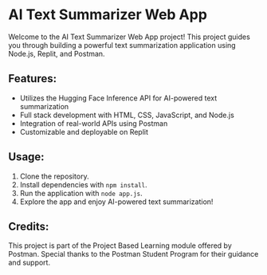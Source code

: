 # AI Text Summarizer Web App

Welcome to the AI Text Summarizer Web App project! This project guides you through building a powerful text summarization application using Node.js, Replit, and Postman.

## Features:
- Utilizes the Hugging Face Inference API for AI-powered text summarization
- Full stack development with HTML, CSS, JavaScript, and Node.js
- Integration of real-world APIs using Postman
- Customizable and deployable on Replit

## Usage:
1. Clone the repository.
2. Install dependencies with `npm install`.
3. Run the application with `node app.js`.
4. Explore the app and enjoy AI-powered text summarization!

## Credits:
This project is part of the Project Based Learning module offered by Postman. Special thanks to the Postman Student Program for their guidance and support.
